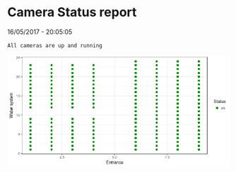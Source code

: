 Camera Status report
================
16/05/2017 - 20:05:05

    All cameras are up and running

![](camreport_files/figure-markdown_github/unnamed-chunk-2-1.png)
